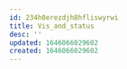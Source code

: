 ```yaml
---
id: 234h0erezdjh8hfliswyrwi
title: Vis_and_status
desc: ''
updated: 1646066029602
created: 1646066029602
---
```


